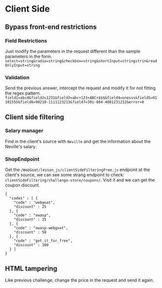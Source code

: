 # Client Side

## Bypass front-end restrictions

### Field Restrictions

Just modify the parameters in the request different than the sample parameters in the form.
`select=string&radio=string&checkbox=string&shortInput=stringstrin&readOnlyInput=string`

### Validation

Send the previous answer, intercept the request and modify it for not fitting the regex pattern.
`field1=abcd&field2=1231&field3=abc+123+ABC+$$$&field4=onesss&field5=01101555&field6=90210-1111123213&field7=301-604-4881231232&error=0`

## Client side filtering

### Salary manager

Find in the client's source with `Neville` and get the information about the Neville's salary.

### ShopEndpoint

Get the `/WebGoat/lesson_js/clientSideFilteringFree.js` endpoint at the client's source, we can see some strang endpoint to check: `clientSideFiltering/challenge-store/coupons/`. Visit it and we can get the coupon discount.

```text
{
  "codes" : [ {
    "code" : "webgoat",
    "discount" : 25
  }, {
    "code" : "owasp",
    "discount" : 25
  }, {
    "code" : "owasp-webgoat",
    "discount" : 50
  }, {
    "code" : "get_it_for_free",
    "discount" : 100
  } ]
}
```

## HTML tampering

Like previous challenge, change the price in the request and send it again.
